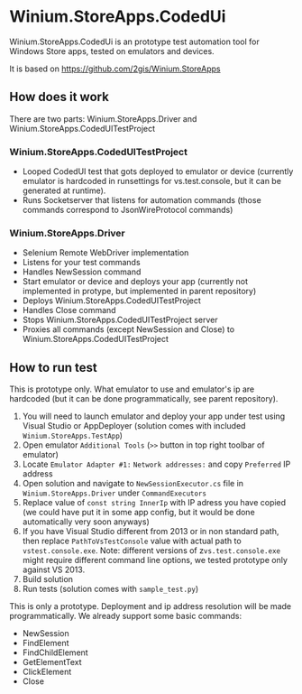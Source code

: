 # Winium.StoreApps.CodedUi

Winium.StoreApps.CodedUi is an prototype test automation tool for Windows Store apps, tested on emulators and devices.

It is based on https://github.com/2gis/Winium.StoreApps

## How does it work

There are two parts: Winium.StoreApps.Driver and Winium.StoreApps.CodedUITestProject

### Winium.StoreApps.CodedUITestProject
- Looped CodedUI test that gots deployed to emulator or device (currently emulator is hardcoded in runsettings for vs.test.console, but it can be generated at runtime).
- Runs Socketserver that listens for automation commands (those commands correspond to JsonWireProtocol commands)

### Winium.StoreApps.Driver
- Selenium Remote WebDriver implementation
- Listens for your test commands
- Handles NewSession command
 - Start emulator or device and deploys your app (currently not implemented in protype, but implemented in parent repository)
 - Deploys Winium.StoreApps.CodedUITestProject
-  Handles Close command
 - Stops Winium.StoreApps.CodedUITestProject server
- Proxies all commands (except NewSession and Close) to Winium.StoreApps.CodedUITestProject


## How to run test

This is prototype only. What emulator to use and emulator's ip are hardcoded (but it can be done programmatically, see parent repository).

1. You will need to launch emulator and deploy your app under test using Visual Studio or AppDeployer (solution comes with included `Winium.StoreApps.TestApp`)
2. Open emulator `Additional Tools` (`>>` button in top right toolbar of emulator)
3. Locate `Emulator Adapter #1:` `Network addresses:` and copy `Preferred` IP address
4. Open solution and navigate to `NewSessionExecutor.cs` file in `Winium.StoreApps.Driver` under `CommandExecutors`
5. Replace value of `const string InnerIp` with IP adress you have copied (we could have put it in some app config, but it would be done automatically very soon anyways)
6. If you have Visual Studio different from 2013 or in non standard path, then replace `PathToVsTestConsole` value with actual path to `vstest.console.exe`. Note: different versions of z`vs.test.console.exe` might require different command line options, we tested prototype only against VS 2013.
7. Build solution
8. Run tests (solution comes with `sample_test.py`)

This is only a prototype. Deployment and ip address resolution will be made programmatically.
We already support some basic commands:
- NewSession
- FindElement
- FindChildElement
- GetElementText
- ClickElement
- Close

